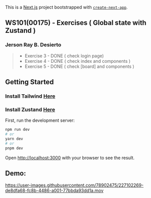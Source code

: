 This is a [Next.js](https://nextjs.org/) project bootstrapped with [`create-next-app`](https://github.com/vercel/next.js/tree/canary/packages/create-next-app).

## WS101(00175) - Exercises ( Global state with Zustand )
### Jerson Ray B. Desierto
> * Exercise 3 - DONE ( check login page)
> * Exercise 4 - DONE ( check index and components )
> * Exercise 5 - DONE ( check [board] and components )

## Getting Started
### Install Tailwind [Here](https://tailwindcss.com/docs/guides/nextjs)
### Install Zustand  [Here](https://docs.pmnd.rs/zustand/getting-started/introduction)
First, run the development server:

```bash
npm run dev
# or
yarn dev
# or
pnpm dev
```

Open [http://localhost:3000](http://localhost:3000) with your browser to see the result.

## Demo:

https://user-images.githubusercontent.com/78902475/227102269-de8dfa68-fc8b-4486-a001-77bbda93dd1a.mov


